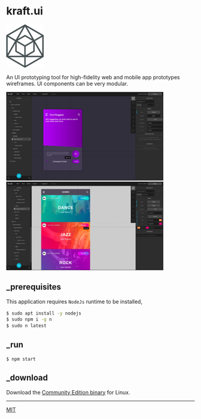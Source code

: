 # kraft.ui

<p align="left">
  <img src="logo@ori.png" width="100">
</p>

An UI prototyping tool for high-fidelity web and mobile app prototypes wireframes. UI components can be very modular.

<p align="left">
  <img src="Screenshot_1.jpeg" width="420">
  <img src="Screenshot_2.jpeg" width="420">
</p>


## _prerequisites

This application requires `NodeJs` runtime to be installed,

```bash
$ sudo apt install -y nodejs
$ sudo npm i -g n
$ sudo n latest
```

## _run

```bash
$ npm start
```

## _download

Download the [Community Edition binary](https://github.com/loouislow81/kraft.ui/releases/tag/4.6.22) for Linux.

---

[MIT](https://github.com/loouislow81/kraft.ui/blob/master/LICENSE)
